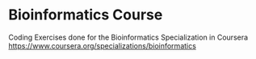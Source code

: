 # Bioinformatics Course
Coding Exercises done for the Bioinformatics Specialization in Coursera
https://www.coursera.org/specializations/bioinformatics
